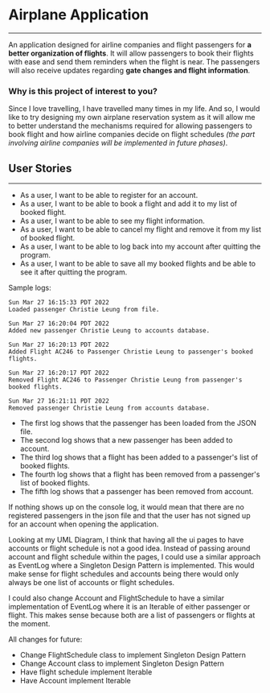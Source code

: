 # Airplane Application

___
An application designed for airline companies and flight passengers for **a better organization of flights**. It will
allow passengers to book their flights with ease and send them reminders when the flight is near. The passengers will
also receive updates regarding **gate changes and flight information**.

### Why is this project of interest to you?

Since I love travelling, I have travelled many times in my life. And so, I would like to try designing my own airplane
reservation system as it will allow me to better understand the mechanisms required for allowing passengers to book
flight and how airline companies decide on flight schedules *(the part involving airline companies will be implemented
in future phases)*.

## User Stories

___
- As a user, I want to be able to register for an account.
- As a user, I want to be able to book a flight and add it to my list of booked flight.
- As a user, I want to be able to see my flight information.
- As a user, I want to be able to cancel my flight and remove it from my list of booked flight.
- As a user, I want to be able to log back into my account after quitting the program.
- As a user, I want to be able to save all my booked flights and be able to see it after quitting the program.


Sample logs:
```
Sun Mar 27 16:15:33 PDT 2022
Loaded passenger Christie Leung from file.

Sun Mar 27 16:20:04 PDT 2022
Added new passenger Christie Leung to accounts database.

Sun Mar 27 16:20:13 PDT 2022
Added Flight AC246 to Passenger Christie Leung to passenger's booked flights.

Sun Mar 27 16:20:17 PDT 2022
Removed Flight AC246 to Passenger Christie Leung from passenger's booked flights.

Sun Mar 27 16:21:11 PDT 2022
Removed passenger Christie Leung from accounts database.
```

- The first log shows that the passenger has been loaded from the JSON file. 
- The second log shows that a new passenger has been added to account.
- The third log shows that a flight has been added to a passenger's list of booked flights.
- The fourth log shows that a flight has been removed from a passenger's list of booked flights.
- The fifth log shows that a passenger has been removed from account.

If nothing shows up on the console log, it would mean that there are no registered passengers in the json file and that the user has not signed up for an account when opening the application.

Looking at my UML Diagram, I think that having all the ui pages to have accounts or flight schedule is not a good idea. Instead of passing around account and flight schedule within the pages, I could use a similar approach as EventLog where a Singleton Design Pattern is implemented. This would make sense for flight schedules and accounts being there would only always be one list of accounts or flight schedules. 

I could also change Account and FlightSchedule to have a similar implementation of EventLog where it is an Iterable of either passenger or flight. This makes sense because both are a list of passengers or flights at the moment.

All changes for future:
- Change FlightSchedule class to implement Singleton Design Pattern
- Change Account class to implement Singleton Design Pattern
- Have flight schedule implement Iterable<Flight>
- Have Account implement Iterable<Passenger>

